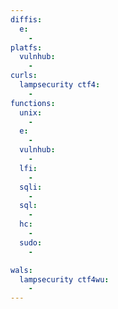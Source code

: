 ```yaml
---
diffis:
  e:
    -
platfs:
  vulnhub:
    -
curls:
  lampsecurity ctf4:
    -
functions:
  unix:
    -
  e:
    -
  vulnhub:
    -
  lfi:
    -
  sqli:
    -
  sql:
    -
  hc:
    -
  sudo:
    -

wals:
  lampsecurity ctf4wu:
    -
---
```

